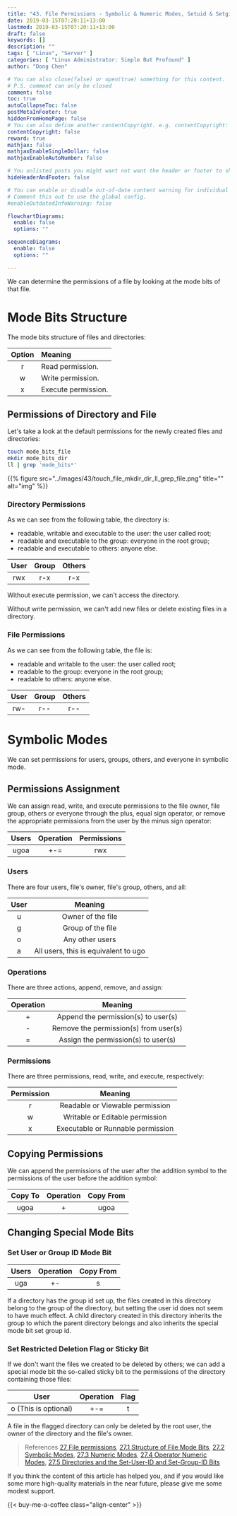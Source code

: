 ```yaml
---
title: "43. File Permissions - Symbolic & Numeric Modes, Setuid & Setgid"
date: 2019-03-15T07:20:11+13:00
lastmod: 2019-03-15T07:20:11+13:00
draft: false
keywords: []
description: ""
tags: [ "Linux", "Server" ]
categories: [ "Linux Administrator: Simple But Profound" ]
author: "Dong Chen"

# You can also close(false) or open(true) something for this content.
# P.S. comment can only be closed
comment: false
toc: true
autoCollapseToc: false
postMetaInFooter: true
hiddenFromHomePage: false
# You can also define another contentCopyright. e.g. contentCopyright: "This is another copyright."
contentCopyright: false
reward: true
mathjax: false
mathjaxEnableSingleDollar: false
mathjaxEnableAutoNumber: false

# You unlisted posts you might want not want the header or footer to show
hideHeaderAndFooter: false

# You can enable or disable out-of-date content warning for individual post.
# Comment this out to use the global config.
#enableOutdatedInfoWarning: false

flowchartDiagrams:
  enable: false
  options: ""

sequenceDiagrams: 
  enable: false
  options: ""

---
```


We can determine the permissions of a file by looking at the mode bits of that file.

<!--more-->

# Mode Bits Structure

The mode bits structure of files and directories:

| Option | Meaning |
|:-------------:|:---------------|
| r | Read permission. |
| w | Write permission. |
| x | Execute permission. |

## Permissions of Directory and File

Let's take a look at the default permissions for the newly created files and directories:

```bash
touch mode_bits_file
mkdir mode_bits_dir
ll | grep 'mode_bits*'
```

{{% figure src="../images/43/touch_file_mkdir_dir_ll_grep_file.png" title="" alt="img" %}}

### Directory Permissions

As we can see from the following table, the directory is:

- readable, writable and executable to the user: the user called root;
- readable and executable to the group: everyone in the root group;
- readable and executable to others: anyone else.

| User | Group | Others |
|:-------------:|:---------------:|:---------------:|
| rwx | r-x | r-x |

Without execute permission, we can't access the directory.

Without write permission, we can't add new files or delete existing files in a directory.

### File Permissions

As we can see from the following table, the file is:

- readable and writable to the user:  the user called root;
- readable to the group: everyone in the root group;
- readable to others: anyone else.

| User | Group | Others |
|:-------------:|:---------------:|:---------------:|
| rw- | r-- | r-- |

# Symbolic Modes

We can set permissions for users, groups, others, and everyone in symbolic mode.

## Permissions Assignment

We can assign read, write, and execute permissions to the file owner, file group, others or everyone through the plus, equal sign operator, or remove the appropriate permissions from the user by the minus sign operator:

| Users | Operation | Permissions |
|:-------------:|:---------------:|:---------------:|
| ugoa | +-= | rwx |

### Users

There are four users, file's owner, file's group, others, and all:

| User | Meaning |
|:-------------:|:---------------:|
| u | Owner of the file |
| g | Group of the file |
| o | Any other users |
| a | All users, this is equivalent to ugo |

### Operations

There are three actions, append, remove, and assign:

| Operation | Meaning |
|:-------------:|:---------------:|
| + | Append the permission(s) to user(s) |
| - | Remove the permission(s) from user(s) |
| = | Assign the permission(s) to user(s) |

### Permissions

There are three permissions, read, write, and execute, respectively:

| Permission | Meaning |
|:-------------:|:---------------:|
| r | Readable or Viewable permission |
| w | Writable or Editable permission |
| x | Executable or Runnable permission |

## Copying Permissions

We can append the permissions of the user after the addition symbol to the permissions of the user before the addition symbol:

| Copy To | Operation | Copy From |
|:-------------:|:---------------:|:---------------:|
| ugoa | + | ugoa |

## Changing Special Mode Bits

### Set User or Group ID Mode Bit

| Users | Operation | Copy From |
|:-------------:|:---------------:|:---------------:|
| uga | +- | s |

If a directory has the group id set up, the files created in this directory belong to the group of the directory, but setting the user id does not seem to have much effect. A child directory created in this directory inherits the group to which the parent directory belongs and also inherits the special mode bit set group id.

### Set Restricted Deletion Flag or Sticky Bit

If we don't want the files we created to be deleted by others; we can add a special mode bit the so-called sticky bit to the permissions of the directory containing those files:

| User | Operation | Flag |
|:-------------:|:---------------:|:---------------:|
| o (This is optional) | +-= | t |

A file in the flagged directory can only be deleted by the root user, the owner of the directory and the file's owner.

> References
> [27 File permissions](https://www.gnu.org/software/coreutils/manual/html_node/File-permissions.html),
> [27.1 Structure of File Mode Bits](https://www.gnu.org/software/coreutils/manual/html_node/Mode-Structure.html),
> [27.2 Symbolic Modes](https://www.gnu.org/software/coreutils/manual/html_node/Symbolic-Modes.html),
> [27.3 Numeric Modes](https://www.gnu.org/software/coreutils/manual/html_node/Numeric-Modes.html),
> [27.4 Operator Numeric Modes](https://www.gnu.org/software/coreutils/manual/html_node/Operator-Numeric-Modes.html),
> [27.5 Directories and the Set-User-ID and Set-Group-ID Bits](https://www.gnu.org/software/coreutils/manual/html_node/Directory-Setuid-and-Setgid.html)

If you think the content of this article has helped you, and if you would like some more high-quality materials in the near future, please give me some modest support.

<!-- Buy Me a Coffee Button -->
{{< buy-me-a-coffee class="align-center" >}}
